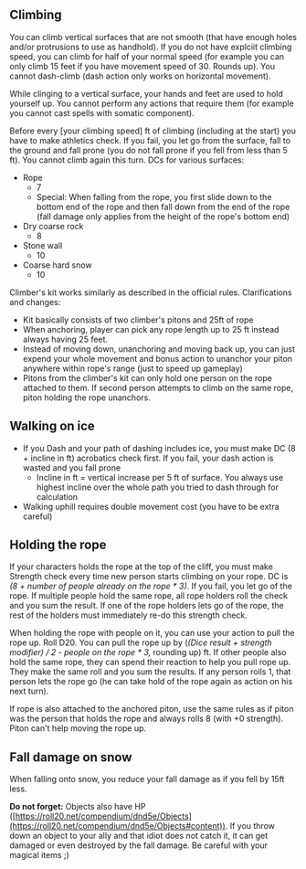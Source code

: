## Climbing

You can climb vertical surfaces that are not smooth (that have enough holes and/or protrusions to use as handhold). If you do not have explciit climbing speed, you can climb for half of your normal speed (for example you can only climb 15 feet if you have movement speed of 30. Rounds up). You cannot dash-climb (dash action only works on horizontal movement).

While clinging to a vertical surface, your hands and feet are used to hold yourself up. You cannot perform any actions that require them (for example you cannot cast spells with somatic component).

Before every [your climbing speed] ft of climbing (including at the start) you have to make athletics check. If you fail, you let go from the surface, fall to the ground and fall prone (you do not fall prone if you fell from less than 5 ft). You cannot climb again this turn. DCs for various surfaces:

- Rope
  - 7
  - Special: When falling from the rope, you first slide down to the bottom end of the rope and then fall down from the end of the rope (fall damage only applies from the height of the rope&#39;s bottom end)
- Dry coarse rock
  - 8
- Stone wall
  - 10
- Coarse hard snow
  - 10

Climber&#39;s kit works similarly as described in the official rules. Clarifications and changes:

- Kit basically consists of two climber&#39;s pitons and 25ft of rope
- When anchoring, player can pick any rope length up to 25 ft instead always having 25 feet.
- Instead of moving down, unanchoring and moving back up, you can just expend your whole movement and bonus action to unanchor your piton anywhere within rope&#39;s range (just to speed up gameplay)
- Pitons from the climber&#39;s kit can only hold one person on the rope attached to them. If second person attempts to climb on the same rope, piton holding the rope unanchors.

## Walking on ice

- If you Dash and your path of dashing includes ice, you must make DC (8 + incline in ft) acrobatics check first. If you fail, your dash action is wasted and you fall prone
  - Incline in ft = vertical increase per 5 ft of surface. You always use highest incline over the whole path you tried to dash through for calculation
- Walking uphill requires double movement cost (you have to be extra careful)

## Holding the rope

If your characters holds the rope at the top of the cliff, you must make Strength check every time new person starts climbing on your rope. DC is _(8 + number of people already on the rope \* 3)_. If you fail, you let go of the rope. If multiple people hold the same rope, all rope holders roll the check and you sum the result. If one of the rope holders lets go of the rope, the rest of the holders must immediately re-do this strength check.

When holding the rope with people on it, you can use your action to pull the rope up. Roll D20. You can pull the rope up by
(_(Dice result + strength modifier) / 2 - people on the rope \* 3,_ rounding up) ft. If other people also hold the same rope, they can spend their reaction to help you pull rope up. They make the same roll and you sum the results. If any person rolls 1, that person lets the rope go (he can take hold of the rope again as action on his next turn).

If rope is also attached to the anchored piton, use the same rules as if piton was the person that holds the rope and always rolls 8 (with +0 strength). Piton can&#39;t help moving the rope up.

## Fall damage on snow

When falling onto snow, you reduce your fall damage as if you fell by 15ft less.



**Do not forget:** Objects also have HP ([https://roll20.net/compendium/dnd5e/Objects](https://roll20.net/compendium/dnd5e/Objects#content)). If you throw down an object to your ally and that idiot does not catch it, it can get damaged or even destroyed by the fall damage. Be careful with your magical items ;)